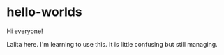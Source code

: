 # hello-worlds

Hi everyone!

Lalita here. I'm learning to use this.
It is little confusing but still managing.
